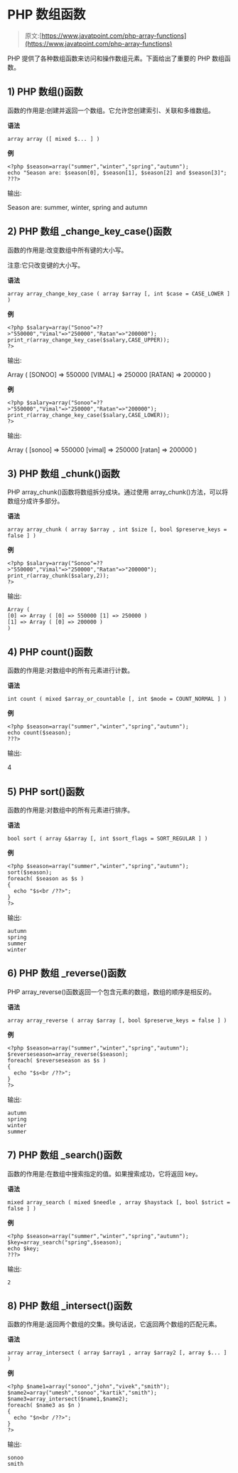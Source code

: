 # PHP 数组函数

> 原文:[https://www.javatpoint.com/php-array-functions](https://www.javatpoint.com/php-array-functions)

PHP 提供了各种数组函数来访问和操作数组元素。下面给出了重要的 PHP 数组函数。

## 1) PHP 数组()函数

函数的作用是:创建并返回一个数组。它允许您创建索引、关联和多维数组。

**语法**

```
array array ([ mixed $... ] )

```

**例**

```
<?php $season=array("summer","winter","spring","autumn");  
echo "Season are: $season[0], $season[1], $season[2] and $season[3]";  
???>  

```

输出:

Season are: summer, winter, spring and autumn

## 2) PHP 数组 _change_key_case()函数

函数的作用是:改变数组中所有键的大小写。

注意:它只改变键的大小写。

**语法**

```
array array_change_key_case ( array $array [, int $case = CASE_LOWER ] )

```

**例**

```
<?php $salary=array("Sonoo"=??>"550000","Vimal"=>"250000","Ratan"=>"200000");  
print_r(array_change_key_case($salary,CASE_UPPER)); 
?>  

```

输出:

Array ( [SONOO] => 550000 [VIMAL] => 250000 [RATAN] => 200000 )

**例**

```
<?php $salary=array("Sonoo"=??>"550000","Vimal"=>"250000","Ratan"=>"200000");  
print_r(array_change_key_case($salary,CASE_LOWER)); 
?>  

```

输出:

Array ( [sonoo] => 550000 [vimal] => 250000 [ratan] => 200000 )

## 3) PHP 数组 _chunk()函数

PHP array_chunk()函数将数组拆分成块。通过使用 array_chunk()方法，可以将数组分成许多部分。

**语法**

```
array array_chunk ( array $array , int $size [, bool $preserve_keys = false ] )

```

**例**

```
<?php $salary=array("Sonoo"=??>"550000","Vimal"=>"250000","Ratan"=>"200000");  
print_r(array_chunk($salary,2)); 
?>  

```

输出:

```
Array ( 
[0] => Array ( [0] => 550000 [1] => 250000 ) 
[1] => Array ( [0] => 200000 )
)

```

## 4) PHP count()函数

函数的作用是:对数组中的所有元素进行计数。

**语法**

```
int count ( mixed $array_or_countable [, int $mode = COUNT_NORMAL ] )

```

**例**

```
<?php $season=array("summer","winter","spring","autumn");  
echo count($season);  
???>  

```

输出:

4

## 5) PHP sort()函数

函数的作用是:对数组中的所有元素进行排序。

**语法**

```
bool sort ( array &$array [, int $sort_flags = SORT_REGULAR ] )

```

**例**

```
<?php $season=array("summer","winter","spring","autumn");  
sort($season);
foreach( $season as $s )  
{  
  echo "$s<br /??>";  
}  
?>  

```

输出:

```
autumn
spring
summer
winter

```

## 6) PHP 数组 _reverse()函数

PHP array_reverse()函数返回一个包含元素的数组，数组的顺序是相反的。

**语法**

```
array array_reverse ( array $array [, bool $preserve_keys = false ] )

```

**例**

```
<?php $season=array("summer","winter","spring","autumn");  
$reverseseason=array_reverse($season);
foreach( $reverseseason as $s )  
{  
  echo "$s<br /??>";  
}  
?>  

```

输出:

```
autumn
spring
winter
summer

```

## 7) PHP 数组 _search()函数

函数的作用是:在数组中搜索指定的值。如果搜索成功，它将返回 key。

**语法**

```
mixed array_search ( mixed $needle , array $haystack [, bool $strict = false ] )

```

**例**

```
<?php $season=array("summer","winter","spring","autumn");  
$key=array_search("spring",$season);
echo $key;  
???>  

```

输出:

```
2

```

## 8) PHP 数组 _intersect()函数

函数的作用是:返回两个数组的交集。换句话说，它返回两个数组的匹配元素。

**语法**

```
array array_intersect ( array $array1 , array $array2 [, array $... ] )

```

**例**

```
<?php $name1=array("sonoo","john","vivek","smith");  
$name2=array("umesh","sonoo","kartik","smith");  
$name3=array_intersect($name1,$name2);
foreach( $name3 as $n )  
{  
  echo "$n<br /??>";  
}  
?>  

```

输出:

```
sonoo
smith

```
